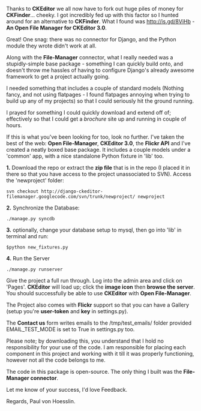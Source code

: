 Thanks to **CKEditor** we all now have to fork out huge piles of money for **CKFinder**... cheeky. I got incredibly fed up with this factor so I hunted around for an alternative to **CKFinder**. What I found was http://is.gd/8ViHb - **An Open File Manager for CKEditor 3.0**.

Great! One snag: there was no connector for Django, and the Python module they wrote didn't work at all.

Along with the **File-Manager** connector, what I really needed was a stupidly-simple base package - something I can quickly build onto, and doesn't throw me hassles of having to configure Django's already awesome framework to get a project actually going.

I needed something that includes a couple of standard models (Nothing fancy, and not using flatpages - I found flatpages annoying when trying to build up any of my projects) so that I could seriously hit the ground running.

I prayed for something I could quickly download and extend off of; effectively so that I could get a _brochure_ site up and running in couple of hours.

If this is what you've been looking for too, look no further. I've taken the best of the web: **Open File-Manager**, **CKEditor 3.0**, the **Flickr API** and I've created a neatly boxed base package. It includes a couple models under a 'common' app, with a nice standalone Python fixture in 'lib' too.


**1.** Download the repo or extract the **zip file** that is in the repo (I placed it in there so that you have access to the project unassociated to SVN). Access the 'newproject' folder:
```
svn checkout http://django-ckeditor-filemanager.googlecode.com/svn/trunk/newproject/ newproject
```

**2.** Synchronize the Database:
```
./manage.py syncdb 
```

**3.** optionally, change your database setup to mysql, then go into 'lib' in terminal and run:
```
$python new_fixtures.py
```

**4.** Run the Server
```
./manage.py runserver
```

Give the project a full run through. Log into the admin area and click on 'Pages'. **CKEditor** will load up; click the **image icon** then **browse the server**. You should successfully be able to use **CKEditor** with **Open File-Manager**.

The Project also comes with  **Flickr** support so that you can have a Gallery (setup you're **user-token** and **key** in settings.py).

The **Contact us** form writes emails to the /tmp/test\_emails/ folder provided EMAIL\_TEST\_MODE is set to True in settings.py too.

Please note; by downloading this, you understand that I hold no responsibility for your use of the code. I am responsible for placing each component in this project and working with it till it was properly functioning, however not all the code belongs to me.

The code in this package is open-source. The only thing I built was the **File-Manager connector**.

Let me know of your success, I'd love Feedback.

Regards,
Paul von Hoesslin.